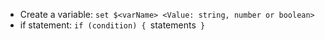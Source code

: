 - Create a variable: `set $<varName> <Value: string, number or boolean>`
- if statement:
		`if (condition) {
			`statements`
		}`
